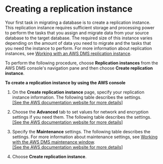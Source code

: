 # Creating a replication instance<a name="CHAP_ReplicationInstance.Creating"></a>

Your first task in migrating a database is to create a replication instance\. This replication instance requires sufficient storage and processing power to perform the tasks that you assign and migrate data from your source database to the target database\. The required size of this instance varies depending on the amount of data you need to migrate and the tasks that you need the instance to perform\. For more information about replication instances, see [Working with an AWS DMS replication instance](CHAP_ReplicationInstance.md)\. 

To perform the following procedure, choose **Replication instances** from the AWS DMS console's navigation pane and then choose **Create replication instance**\.

**To create a replication instance by using the AWS console**

1. On the **Create replication instance** page, specify your replication instance information\. The following table describes the settings\.     
[\[See the AWS documentation website for more details\]](http://docs.aws.amazon.com/dms/latest/userguide/CHAP_ReplicationInstance.Creating.html)

1. Choose the **Advanced** tab to set values for network and encryption settings if you need them\. The following table describes the settings\.    
[\[See the AWS documentation website for more details\]](http://docs.aws.amazon.com/dms/latest/userguide/CHAP_ReplicationInstance.Creating.html)

1. Specify the **Maintenance** settings\. The following table describes the settings\. For more information about maintenance settings, see [Working with the AWS DMS maintenance window](CHAP_ReplicationInstance.MaintenanceWindow.md)\.    
[\[See the AWS documentation website for more details\]](http://docs.aws.amazon.com/dms/latest/userguide/CHAP_ReplicationInstance.Creating.html)

1. Choose **Create replication instance**\.
